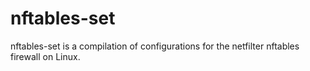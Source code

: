 # nftables-set
nftables-set is a compilation of configurations for the netfilter nftables firewall on Linux.
